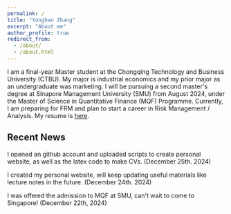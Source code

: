 ```yaml
---
permalink: /
title: "Yonghan Zhang"
excerpt: "About me"
author_profile: true
redirect_from: 
  - /about/
  - /about.html
---
```

I am a final-year Master student at the Chongqing Technology and Business University (CTBU). My major is industrial economics and my prior major as an undergraduate was marketing. I will be pursuing a second master's degree at Sinapore Management University (SMU) from August 2024, under the Master of Science in Quantitative Finance (MQF) Programme. Currently, I am preparing for FRM and plan to start a career in Risk Management / Analysis. My resume is [here](/files/zhangyonghan_cv.pdf).

Recent News
------------------------
I opened an github account and uploaded scripts to create personal website, as well as the latex code to make CVs. (December 25th. 2024)

I created my personal website, will keep updating useful materials like lecture notes in the future. (December 24th. 2024)

I was offered the admission to MQF at SMU, can't wait to come to Singapore! (December 22th, 2024)
